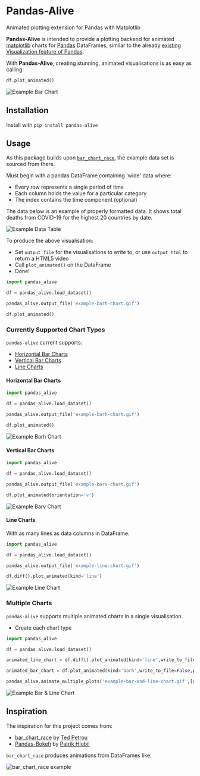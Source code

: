 # Pandas-Alive

Animated plotting extension for Pandas with Matplotlib

**Pandas-Alive** is intended to provide a plotting backend for animated [matplotlib](https://matplotlib.org/) charts for [Pandas](https://pandas.pydata.org/) DataFrames, similar to the already [existing Visualization feature of Pandas](https://pandas.pydata.org/pandas-docs/stable/visualization.html).

With **Pandas-Alive**, creating stunning, animated visualisations is as easy as calling:

``` python
df.plot_animated()
```

![Example Bar Chart](example-bar-chart.gif)

## Installation

Install with `pip install pandas-alive`

## Usage

As this package builds upon [`bar_chart_race`](https://github.com/dexplo/bar_chart_race), the example data set is sourced from there.

Must begin with a pandas DataFrame containing 'wide' data where:

- Every row represents a single period of time
- Each column holds the value for a particular category
- The index contains the time component (optional)

The data below is an example of properly formatted data. It shows total deaths from COVID-19 for the highest 20 countries by date.

![Example Data Table](https://raw.githubusercontent.com/dexplo/bar_chart_race/master/images/wide_data.png)

To produce the above visualisation:

- Set `output_file` for the visualisations to write to, or use `output_html` to return a HTML5 video
- Call `plot_animated()` on the DataFrame
- Done!

``` python
import pandas_alive

df = pandas_alive.load_dataset()

pandas_alive.output_file('example-barh-chart.gif')

df.plot_animated()

```

### Currently Supported Chart Types

`pandas-alive` current supports:

- [Horizontal Bar Charts](#horizontal-bar-charts)
- [Vertical Bar Charts](#vertical-bar-charts)
- [Line Charts](#line-charts)

#### Horizontal Bar Charts

``` python
import pandas_alive

df = pandas_alive.load_dataset()

pandas_alive.output_file('example-barh-chart.gif')

df.plot_animated()
```

![Example Barh Chart](example-barh-chart.gif)

#### Vertical Bar Charts

``` python
import pandas_alive

df = pandas_alive.load_dataset()

pandas_alive.output_file('example-barv-chart.gif')

df.plot_animated(orientation='v')
```

![Example Barv Chart](example-barv-chart.gif)

#### Line Charts

With as many lines as data columns in DataFrame.

``` python
import pandas_alive

df = pandas_alive.load_dataset()

pandas_alive.output_file('example-line-chart.gif')

df.diff().plot_animated(kind='line')
```

![Example Line Chart](example-line-chart.gif)

### Multiple Charts

`pandas-alive` supports multiple animated charts in a single visualisation.

- Create each chart type

``` python
import pandas_alive

df = pandas_alive.load_dataset()

animated_line_chart = df.diff().plot_animated(kind='line',write_to_file=False,period_length=200)

animated_bar_chart = df.plot_animated(kind='barh',write_to_file=False,period_length=200)

pandas_alive.animate_multiple_plots('example-bar-and-line-chart.gif',[animated_bar_chart,animated_line_chart]
```

![Example Bar & Line Chart](example-bar-and-line-chart.gif)

## Inspiration

The inspiration for this project comes from:

- [bar_chart_race](https://github.com/dexplo/bar_chart_race) by [Ted Petrou](https://github.com/tdpetrou)
- [Pandas-Bokeh](https://github.com/PatrikHlobil/Pandas-Bokeh) by [Patrik Hlobil](https://github.com/PatrikHlobil)

`bar_chart_race` produces animations from DataFrames like:

![bar_chart_race example](https://raw.githubusercontent.com/dexplo/bar_chart_race/master/videos/covid19_horiz_desc.gif)
